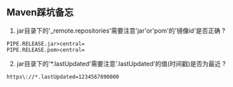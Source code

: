 <h2> Maven踩坑备忘 </h2>

1. jar目录下的'_remote.repositories'需要注意'jar'or'pom'的'镜像id'是否正确 ?
``` 
PIPE.RELEASE.jar>central=
PIPE.RELEASE.pom>central=
```

2. jar目录下的'*.lastUpdated'需要注意'.lastUpdated'的值(时间戳)是否为最近 ?
``` 
https\://*.lastUpdated=1234567890000
```